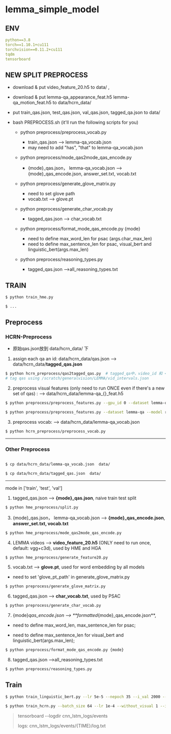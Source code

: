 # lemma_simple_model

## ENV
```yml
python==3.8
torch==1.10.1+cu111
torchvision==0.11.2+cu111
tqdm
tensorboard
```

## NEW SPLIT PREPROCESS
+ download & put video_feature_20.h5 to data/ , 
+ download & put lemma-qa_appearance_feat.h5  lemma-qa_motion_feat.h5 to data/hcrn_data/

+ put train_qas.json, test_qas.json, val_qas.json, tagged_qa.json to data/
+ bash PREPROCESS.sh (it'll run the following scripts for you)
  + python preprocess/preprocess_vocab.py
    + train_qas.json --> lemma-qa_vocab.json
    + may need to add "has", "that" to lemma-qa_vocab.json

  + python preprocess/mode_qas2mode_qas_encode.py
    + {mode}_qas.json， lemma-qa_vocab.json --> {mode}_qas_encode.json, answer_set.txt, vocab.txt
    
  + python preprocess/generate_glove_matrix.py
    + need to set glove path
    + vocab.txt --> glove.pt
    
  + python preprocess/generate_char_vocab.py
    + tagged_qas.json --> char_vocab.txt
    
  + python preprocess/format_mode_qas_encode.py {mode}
    + need to define max_word_len for psac (args.char_max_len)
    + need to define max_sentence_len for psac, visual_bert and linguistic_bert(args.max_len)
    
  + python preprocess/reasoning_types.py
    + tagged_qas.json -->all_reasoning_types.txt

## TRAIN
```bash
$ python train_hme.py 

$ ...
```


## Preprocess

### HCRN-Preprocess
+  原始qas.json放到 data/hcrn_data/ 下

1. assign each qa an id: data/hcrn_data/qas.json --> data/hcrn_data/**tagged_qas.json**

```bash
$ python hcrn_preprocess/qas2tagged_qas.py  # tagged_qa中，video_id 和 <video_name, interval>一一对一, 
# tag qas using /scratch/generalvision/LEMMA/vid_intervals.json
```


2. preprocess visual features (only need to run ONCE even if there's a new set of qas) :  --> data/hcrn_data/lemma-qa_{}_feat.h5

```bash
$ python preprocess/preprocess_features.py --gpu_id 0 --dataset lemma-qa --model resnet101

$ python preprocess/preprocess_features.py --dataset lemma-qa --model resnext101 --image_height 112 --image_width 112
```

3. preprocess vocab: --> data/hcrn_data/lemma-qa_vocab.json


```bash
$ python hcrn_preprocess/preprocess_vocab.py
```


------------------------------------------


### Other Preprocess
```bash

$ cp data/hcrn_data/lemma-qa_vocab.json  data/

$ cp data/hcrn_data/tagged_qas.json  data/
```

--------------------------------------
mode in ['train', 'test', 'val']


1. tagged_qas.json --> **{mode}_qas.json**, naive train test split

```bash
$ python hme_preprocess/split.py 
```

3. {mode}_qas.json， lemma-qa_vocab.json --> **{mode}_qas_encode.json**, **answer_set.txt, vocab.txt**

```bash
$ python hme_preprocess/mode_qas2mode_qas_encode.py
```

4. LEMMA videos --> **video_feature_20.h5** (ONLY need to run once, default: vgg+c3d), used by HME and HGA

```bash
$ python hme_preprocess/generate_feature20.py
```

5.  vocab.txt --> **glove.pt**, used for word embedding by all models


+ need to set 'glove_pt_path' in generate_glove_matrix.py


```bash
$ python preprocess/generate_glove_matrix.py
```

6. tagged_qas.json --> **char_vocab.txt**, used by PSAC

```bash
$ python preprocess/generate_char_vocab.py
```

7. {mode}_qas_encode.json --> **formatted_{mode}_qas_encode.json**, 

+ need to define max_word_len, max_sentence_len for psac;

+ need to define max_sentence_len for visual_bert and linguistic_bert(args.max_len);


```bash
$ python preprocess/format_mode_qas_encode.py {mode}
```


8. tagged_qas.json -->all_reasoning_types.txt
```bash
$ python preprocess/reasoning_types.py
```

## Train

```bash
$ python train_linguistic_bert.py --lr 5e-5 --nepoch 35 --i_val 2000 --i_test 4000

$ python train_hcrn.py --batch_size 64 --lr 1e-4 --without_visual 1 --i_val 1500 --i_test 3000 --nepoch 10

```

> tensorboard --logdir cnn_lstm_logs/events
> 
> logs: cnn_lstm_logs/events/{TIME}/log.txt


